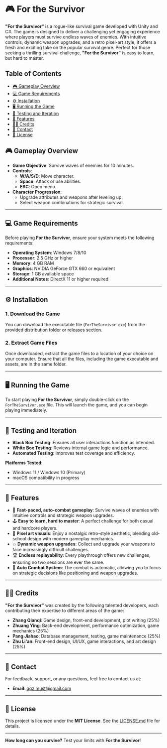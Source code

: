 
# 🎮 **For the Survivor**

**"For the Survivor"** is a rogue-like survival game developed with Unity and C#. The game is designed to deliver a challenging yet engaging experience where players must survive endless waves of enemies. With intuitive controls, dynamic weapon upgrades, and a retro pixel-art style, it offers a fresh and exciting take on the popular survival genre. Perfect for those seeking a thrilling survival challenge, **"For the Survivor"** is easy to learn, but hard to master.

## Table of Contents

- [🎮 Gameplay Overview](#-gameplay-overview)
- [💻 Game Requirements](#game-requirements)
- [⚙️ Installation](#installation)
- [🖥️ Running the Game](#running-the-game)
- [🧪 Testing and Iteration](#testing-and-iteration)
- [🎯 Features](#features)
- [👨‍💻 Credits](#credits)
- [📧 Contact](#contact)
- [📜 License](#license)

## 🎮 **Gameplay Overview**
- **Game Objective**: Survive waves of enemies for 10 minutes.
- **Controls**:
  - **W/A/S/D**: Move character.
  - **Space**: Attack or use abilities.
  - **ESC**: Open menu.
- **Character Progression**:
  - Upgrade attributes and weapons after leveling up.
  - Select weapon combinations for strategic survival.

---

## 💻 **Game Requirements**

Before playing **For the Survivor**, ensure your system meets the following requirements:

- **Operating System**: Windows 7/8/10
- **Processor**: 2.5 GHz or higher
- **Memory**: 4 GB RAM
- **Graphics**: NVIDIA GeForce GTX 660 or equivalent
- **Storage**: 1 GB available space
- **Additional Notes**: DirectX 11 or higher required

---

## ⚙️ **Installation**

### 1. Download the Game

You can download the executable file (`ForTheSurvivor.exe`) from the provided distribution folder or releases section.

### 2. Extract Game Files

Once downloaded, extract the game files to a location of your choice on your computer. Ensure that all the files, including the game executable and assets, are in the same folder.

---

## 🖥️ **Running the Game**

To start playing **For the Survivor**, simply double-click on the `ForTheSurvivor.exe` file. This will launch the game, and you can begin playing immediately.

---

## 🧪 **Testing and Iteration**
- **Black Box Testing**: Ensures all user interactions function as intended.
- **White Box Testing**: Reviews internal game logic and performance.
- **Automated Testing**: Improves test coverage and efficiency.

**Platforms Tested**:
- Windows 11 / Windows 10 (Primary)
- macOS compatibility in progress

---

## 🎯 **Features**

- 🚀 **Fast-paced, auto-combat gameplay**: Survive waves of enemies with intuitive controls and strategic weapon upgrades.
- 🕹️ **Easy to learn, hard to master**: A perfect challenge for both casual and hardcore players.
- 🎨 **Pixel art visuals**: Enjoy a nostalgic retro-style aesthetic, blending old-school design with modern gameplay mechanics.
- 💥 **Dynamic weapon upgrades**: Collect and upgrade your weapons to face increasingly difficult challenges.
- 🏆 **Endless replayability**: Every playthrough offers new challenges, ensuring no two sessions are ever the same.
- 🔄 **Auto Combat System**: The combat is automatic, allowing you to focus on strategic decisions like positioning and weapon upgrades.

---

## 👨‍💻 **Credits**

**"For the Survivor"** was created by the following talented developers, each contributing their expertise to different areas of the game:

- **Zhang Qianqi**: Game design, front-end development, plot writing (25%)
- **Zhuang Ying**: Back-end development, performance optimization, game mechanics (25%)
- **Pang Jiahao**: Database management, testing, game maintenance (25%)
- **Zhu Li'an**: Front-end design, UI/UX, game interactions, and art design (25%)

---

## 📧 **Contact**

For feedback, support, or any questions, feel free to contact us at:

- **Email**: qqz.must@gmail.com

---

## 📜 **License**

This project is licensed under the **MIT License**. See the [LICENSE.md](LICENSE.md) file for details.

---

**How long can you survive?** Test your limits with **For the Survivor**!
